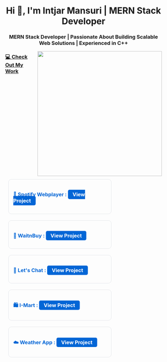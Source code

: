 <h1 align="center">Hi 👋, I'm Intjar Mansuri | MERN Stack Developer</h1>
<h3 align="center">MERN Stack Developer | Passionate About Building Scalable Web Solutions | Experienced in C++ </h3>
<img align="right" width="400" src="https://cdn.dribbble.com/users/1162077/screenshots/3848914/programmer.gif">

<h3 align="left" style="text-decoration: underline">💻 Check Out My Work</h3>

<div align="left">
  <!-- Spotify Webplayer -->
  <div style="border: 1px solid #e1e4e8; border-radius: 10px; padding: 15px; margin: 10px; width: 300px; text-align: left; display: inline-block;">
    <h3 style="color: #0366d6;">🎵 Spotify Webplayer :  <a href="https://spotify-webplayer-five.vercel.app" target="_blank" rel="noopener noreferrer" style="text-decoration: none; color: white; background-color: #0366d6; padding: 5px 15px; border-radius: 5px;">View Project</a></h3>
  </div>

  <!-- WaitnBuy -->
  <div style="border: 1px solid #e1e4e8; border-radius: 10px; padding: 15px; margin: 10px; width: 300px; text-align: left; display: inline-block;">
    <h3 style="color: #0366d6;">🛒 WaitnBuy : <a href="https://waitnbuy-frontend.vercel.app" target="_blank" rel="noopener noreferrer" style="text-decoration: none; color: white; background-color: #0366d6; padding: 5px 15px; border-radius: 5px;">View Project</a></h3>
  </div>

  <!-- Let's Chat -->
  <div style="border: 1px solid #e1e4e8; border-radius: 10px; padding: 15px; margin: 10px; width: 300px; text-align: left; display: inline-block;">
    <h3 style="color: #0366d6;">💬 Let's Chat : <a href="https://lets-chat-a-group-chat-application.onrender.com" target="_blank" rel="noopener noreferrer" style="text-decoration: none; color: white; background-color: #0366d6; padding: 5px 15px; border-radius: 5px;">View Project</a></h3>
  </div>

  <!-- I-Mart -->
  <div style="border: 1px solid #e1e4e8; border-radius: 10px; padding: 15px; margin: 10px; width: 300px; text-align: left; display: inline-block;">
    <h3 style="color: #0366d6;">🛍️ I-Mart :  <a href="https://i-mart-ecommerce-store-1-ch98.onrender.com" target="_blank" rel="noopener noreferrer" style="text-decoration: none; color: white; background-color: #0366d6; padding: 5px 15px; border-radius: 5px;">View Project</a></h3>
   
  </div>

  <!-- Weather App -->
  <div style="border: 1px solid #e1e4e8; border-radius: 10px; padding: 15px; margin: 10px; width: 300px; text-align: left; display: inline-block;">
    <h3 style="color: #0366d6;">☁️ Weather App :  <a href="https://weather-app-iota-lac-36.vercel.app" target="_blank" rel="noopener noreferrer" style="text-decoration: none; color: white; background-color: #0366d6; padding: 5px 15px; border-radius: 5px;">View Project</a></h3>
  </div>

</div>
